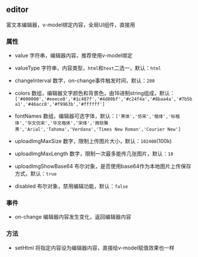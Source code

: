 ## editor
富文本编辑器，v-model绑定内容，全局UI组件，直接用

### 属性
* value 字符串，编辑器内容，推荐使用v-model绑定

* valueType 字符串，内容类型，`html`和`text`二选一，默认：`html`

* changeInterval 数字，on-change事件触发时间，默认：`200`

* colors 数组，编辑器文字颜色和背景色，由16进制string组成，默认：`['#000000','#eeece0','#1c487f','#4d80bf','#c24f4a','#8baa4a','#7b5ba1','#46acc8','#f9963b','#ffffff']`

* fontNames 数组，编辑器可选字体，默认：`['黑体','仿宋','楷体','标楷体','华文仿宋','华文楷体','宋体','微软雅黑','Arial','Tahoma','Verdana','Times New Roman','Courier New']`

* uploadImgMaxSize 数字，限制上传图片大小，默认：`102400`(100k)

* uploadImgMaxLength 数字，限制一次最多能传几张图片，默认：`10`

* uploadImgShowBase64 布尔对象，是否使用base64作为本地图片上传保存方式，默认：`true`

* disabled 布尔对象，禁用编辑功能，默认：`false`
### 事件
* on-change 编辑器内容发生变化，返回编辑器内容
### 方法
* setHtml 将指定内容设为编辑器内容，直接给v-model赋值效果也一样